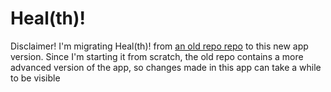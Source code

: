 # Heal(th)! 

Disclaimer! I'm migrating Heal(th)! from [an old repo repo](https://github.com/marmatsan/heal-th-preview) to this new app version. Since I'm starting it from scratch, the old repo contains a more advanced version of the app, so changes made in this app can take a while to be visible
